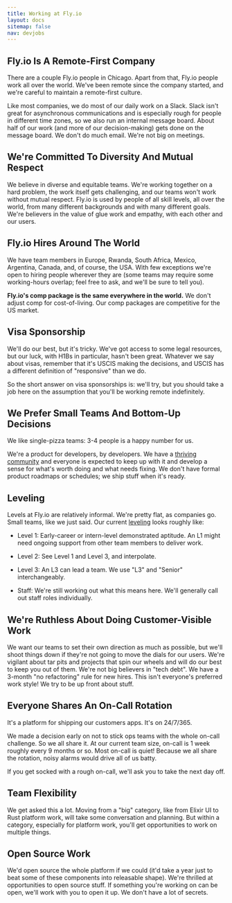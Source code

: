 ```yaml
---
title: Working at Fly.io
layout: docs
sitemap: false
nav: devjobs
---
```


## Fly.io Is A Remote-First Company

There are a couple Fly.io people in Chicago. Apart from that, Fly.io people work all over the world. We&#39;ve been remote since the company started, and we&#39;re careful to maintain a remote-first culture.

Like most companies, we do most of our daily work on a Slack. Slack isn&#39;t great for asynchronous communications and is especially rough for people in different time zones, so we also run an internal message board. About half of our work (and more of our decision-making) gets done on the message board. We don&#39;t do much email. We&#39;re not big on meetings.

## We're Committed To Diversity And Mutual Respect

We believe in diverse and equitable teams. We're working together on a hard problem, the work
itself gets challenging, and our teams won't work without mutual respect. Fly.io is used by people of
all skill levels, all over the world, from many different backgrounds and with many different goals.
We're believers in the value of glue work and empathy, with each other and our users.

## Fly.io Hires Around The World

We have team members in Europe, Rwanda, South Africa, Mexico, Argentina, Canada, and, of course, the USA. With few exceptions we&#39;re open to hiring people wherever they are (some teams may require some working-hours overlap; feel free to ask, and we&#39;ll be sure to tell you).

**Fly.io&#39;s comp package is the same everywhere in the world.** We don&#39;t adjust comp for cost-of-living. Our comp packages are competitive for the US market.

## Visa Sponsorship

We'll do our best, but it's tricky. We've got access to some legal resources, but our luck, with H1Bs in particular, hasn't
been great. Whatever we say about visas, remember that it's USCIS making the decisions, and USCIS has a different definition
of "responsive" than we do.

So the short answer on visa sponsorships is: we'll try, but you should take a job here on the assumption that you'll be working
remote indefinitely.

## We Prefer Small Teams And Bottom-Up Decisions

We like single-pizza teams: 3-4 people is a happy number for us.

We&#39;re a product for developers, by developers. We have a [thriving community](https://community.fly.io) and everyone is expected to keep up with it and develop a sense for what&#39;s worth doing and what needs fixing. We don&#39;t have formal product roadmaps or schedules; we ship stuff when it&#39;s ready.

## Leveling

Levels at Fly.io are relatively informal. We're pretty flat, as companies
go. Small teams, like we just said. Our current [leveling](/docs/hiring/company-levels/) looks
roughly like:

* Level 1: Early-career or intern-level demonstrated aptitude. An L1 might need
  ongoing support from other team members to deliver work.

* Level 2: See Level 1 and Level 3, and interpolate.

* Level 3: An L3 can lead a team. We use "L3" and "Senior" interchangeably.

* Staff: We're still working out what this means here. We'll generally
  call out staff roles individually.

## We&#39;re Ruthless About Doing Customer-Visible Work

We want our teams to set their own direction as much as possible, but we&#39;ll shoot things down if they&#39;re not going to move the dials for our users. We&#39;re vigilant about tar pits and projects that spin our wheels and will do our best to keep you out of them. We&#39;re not big believers in "tech debt". We have a 3-month "no refactoring" rule for new hires. This isn&#39;t everyone&#39;s preferred work style! We try to be up front about stuff.

## Everyone Shares An On-Call Rotation

It&#39;s a platform for shipping our customers apps. It&#39;s on 24/7/365.

We made a decision early on not to stick ops teams with the whole on-call challenge. So we all share it. At our current team size, on-call is 1 week roughly every 9 months or so. Most on-call is quiet! Because we all share the rotation, noisy alarms would drive all of us batty.

If you get socked with a rough on-call, we&#39;ll ask you to take the next day off.

## Team Flexibility

We get asked this a lot. Moving from a "big" category, like from Elixir UI to Rust platform work, will take some conversation and planning. But within a category, especially for platform work, you&#39;ll get opportunities to work on multiple things.

## Open Source Work

We&#39;d open source the whole platform if we could (it&#39;d take a year just to beat some of these components into releasable shape). We&#39;re thrilled at opportunities to open source stuff. If something you&#39;re working on can be open, we&#39;ll work with you to open it up. We don&#39;t have a lot of secrets.
